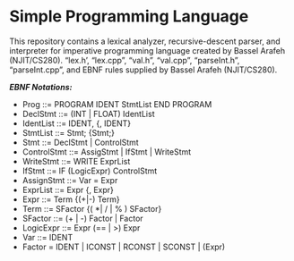 # Simple Programming Language
This repository contains a lexical analyzer, recursive-descent parser, and interpreter for imperative programming language created by Bassel Arafeh (NJIT/CS280). 
“lex.h’, “lex.cpp”, “val.h”,  “val.cpp”,  “parseInt.h”, “parseInt.cpp”, and EBNF rules supplied by Bassel Arafeh (NJIT/CS280).

***EBNF Notations:***
- Prog ::= PROGRAM IDENT StmtList END PROGRAM  
- DeclStmt ::= (INT | FLOAT) IdentList  
- IdentList ::= IDENT, {, IDENT}  
- StmtList ::= Stmt; {Stmt;} 
- Stmt ::= DeclStmt | ControlStmt  
- ControlStmt ::= AssigStmt | IfStmt | WriteStmt  
- WriteStmt ::= WRITE ExprList 
- IfStmt ::= IF (LogicExpr) ControlStmt 
- AssignStmt ::= Var = Expr 
- ExprList ::= Expr {, Expr} 
- Expr ::= Term {(+|-) Term} 
- Term ::= SFactor {( *| / | % ) SFactor}  
- SFactor ::= (+ | -) Factor | Factor 
- LogicExpr ::= Expr (== | >) Expr 
- Var ::= IDENT 
- Factor = IDENT | ICONST | RCONST | SCONST | (Expr)

